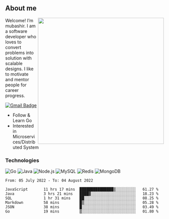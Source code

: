 ## About me

<img align="right" src="https://github-readme-stats-zhiwei-feng.vercel.app/api?username=mub4shir&show_icons=true" width="400" />

Welcome! I’m mubashir. I am a software developer who loves to convert problems into solution with scalable designs. I like to motivate and mentor people for career progress.

[![Gmail Badge](https://img.shields.io/badge/-mubashir11131719@gmail.com-c14438?style=flat-square&logo=Gmail&logoColor=white&link=mailto:mubashir11131719@gmail.com)](mailto:mubashir11131719@gmail.com)




- Follow & Learn Go
- Interested in Microservices/Distributed System


### Technologies
![Go](https://img.shields.io/badge/-Go-000000?style=flat-square&logo=go)
![Java](https://img.shields.io/badge/-Java-E34A86?style=flat-square&logo=java)
![Node.js](https://img.shields.io/badge/-Node.js-000000?style=flat-square&logo=node.js)
![MySQL](https://img.shields.io/badge/-MySQL-orange?style=flat-square&logo=MySQL)
![Redis](https://img.shields.io/badge/-Redis-black?style=flat-square&logo=Redis)
![MongoDB](https://img.shields.io/badge/-MongoDB-000000?style=flat-square&logo=mongodb)






<!--START_SECTION:waka-->

```text
From: 05 July 2022 - To: 04 August 2022

JavaScript       11 hrs 17 mins  ███████████████▒░░░░░░░░░   61.27 %
Java             3 hrs 21 mins   ████▓░░░░░░░░░░░░░░░░░░░░   18.23 %
SQL              1 hr 31 mins    ██░░░░░░░░░░░░░░░░░░░░░░░   08.25 %
Markdown         58 mins         █▒░░░░░░░░░░░░░░░░░░░░░░░   05.28 %
JSON             38 mins         █░░░░░░░░░░░░░░░░░░░░░░░░   03.49 %
Go               19 mins         ▒░░░░░░░░░░░░░░░░░░░░░░░░   01.80 %
```

<!--END_SECTION:waka-->
</p>


